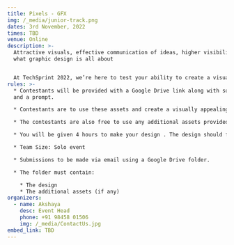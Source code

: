 ```yaml
---
title: Pixels - GFX
img: /_media/junior-track.png
dates: 3rd November, 2022
times: TBD
venue: Online
description: >-
  Attractive visuals, effective communication of ideas, higher visibility it's
  what graphic design is all about


  At TechSprint 2022, we’re here to test your ability to create a visually appealing piece of graphic design!
rules: >-
  * Contestants will be provided with a Google Drive link along with some assets
  and a prompt.

  * Contestants are to use these assets and create a visually appealing piece in line with the prompt.

  * The contestants are also free to use any additional assets provided all the assets in the Google Drive link have been used.

  * You will be given 4 hours to make your design . The design should follow 

  * Team Size: Solo event

  * Submissions to be made via email using a Google Drive folder.

  * The folder must contain:

    * The design
    * The additional assets (if any)
organizers:
  - name: Akshaya
    desc: Event Head
    phone: +91 98458 01506
    img: /_media/ContactUs.jpg
embed_link: TBD
---
```

